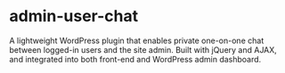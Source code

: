 # admin-user-chat
 A lightweight WordPress plugin that enables private one-on-one chat between logged-in users and the site admin. Built with jQuery and AJAX, and integrated into both front-end and WordPress admin dashboard.
